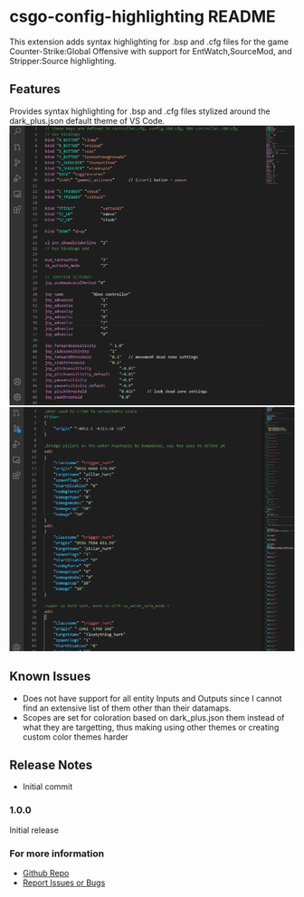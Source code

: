 # csgo-config-highlighting README

This extension adds syntax highlighting for .bsp and .cfg files for the game Counter-Strike:Global Offensive with support for EntWatch,SourceMod, and Stripper:Source highlighting.

## Features

Provides syntax highlighting for .bsp and .cfg files stylized around the dark_plus.json default theme of VS Code.
![screenshot1](https://raw.githubusercontent.com/Frozen-H2O/csgo-config-highlighting/main/csgo-config-highlighting/images/view-1.png)
![screenshot2](https://raw.githubusercontent.com/Frozen-H2O/csgo-config-highlighting/main/csgo-config-highlighting/images/view-2.png)

## Known Issues

- Does not have support for all entity Inputs and Outputs since I cannot find an extensive list of them other than their datamaps.
- Scopes are set for coloration based on dark_plus.json them instead of what they are targetting, thus making using other themes or creating custom color themes harder

## Release Notes

- Initial commit

### 1.0.0

Initial release

### For more information

* [Github Repo](https://github.com/Frozen-H2O/csgo-config-highlighting)
* [Report Issues or Bugs](https://github.com/Frozen-H2O/csgo-config-highlighting/issues)
